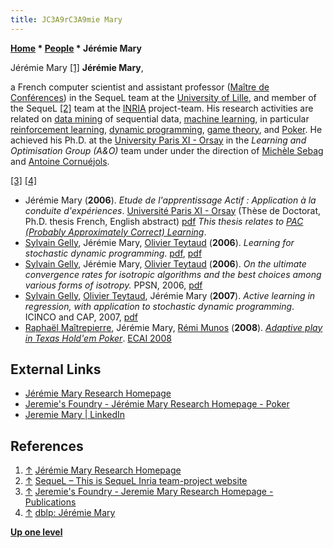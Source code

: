```yaml
---
title: JC3A9rC3A9mie Mary
---
```

**[Home](Home "Home") \* [People](People "People") \* Jérémie Mary**



 [](http://www.grappa.univ-lille3.fr/~mary/) Jérémie Mary <a id="cite-note-1" href="#cite-ref-1">[1]</a> 
**Jérémie Mary**,  

a French computer scientist and assistant professor ([Maître de Conférences](https://fr.wikipedia.org/wiki/Ma%C3%AEtre_de_conf%C3%A9rences_%28France%29)) in the SequeL team at the [University of Lille](https://en.wikipedia.org/wiki/University_of_Lille), and member of the SequeL <a id="cite-note-2" href="#cite-ref-2">[2]</a> team at the [INRIA](https://en.wikipedia.org/wiki/National_Institute_for_Research_in_Computer_Science_and_Control) project-team. 
His research activities are related on [data mining](https://en.wikipedia.org/wiki/Data_mining) of sequential data, [machine learning](Learning "Learning"), in particular [reinforcement learning](Reinforcement_Learning "Reinforcement Learning"), [dynamic programming](Dynamic_Programming "Dynamic Programming"), [game theory](https://en.wikipedia.org/wiki/Game_theory), and [Poker](https://en.wikipedia.org/wiki/Poker). 
He achieved his Ph.D. at the [University Paris XI - Orsay](University_of_Paris#11 "University of Paris") in the *Learning and Optimisation Group (A&O)* team under under the direction of [Michèle Sebag](Mich%C3%A8le_Sebag "Michèle Sebag") and [Antoine Cornuéjols](index.php?title=Antoine_Cornu%C3%A9jols&action=edit&redlink=1 "Antoine Cornuéjols (page does not exist)"). 






<a id="cite-note-3" href="#cite-ref-3">[3]</a> <a id="cite-note-4" href="#cite-ref-4">[4]</a>



* Jérémie Mary (**2006**). *Etude de l'apprentissage Actif : Application à la conduite d'expériences*. [Université Paris XI - Orsay](University_of_Paris#11 "University of Paris") (Thèse de Doctorat, Ph.D. thesis French, English abstract) [pdf](http://www.grappa.univ-lille3.fr/~mary/paper/these_JMary.pdf) *This thesis relates to [PAC (Probably Approximately Correct) Learning](https://en.wikipedia.org/wiki/Probably_approximately_correct_learning)*.
* [Sylvain Gelly](Sylvain_Gelly "Sylvain Gelly"), Jérémie Mary, [Olivier Teytaud](Olivier_Teytaud "Olivier Teytaud") (**2006**). *Learning for stochastic dynamic programming*. [pdf](http://www.lri.fr/%7Egelly/paper/lfordp.pdf), [pdf](http://www.grappa.univ-lille3.fr/~mary/paper/lfordp.pdf)
* [Sylvain Gelly](Sylvain_Gelly "Sylvain Gelly"), Jérémie Mary, [Olivier Teytaud](Olivier_Teytaud "Olivier Teytaud") (**2006**). *On the ultimate convergence rates for isotropic algorithms and the best choices among various forms of isotropy.* PPSN, 2006, [pdf](http://www.grappa.univ-lille3.fr/~mary/paper/ppsn06.pdf)
* [Sylvain Gelly](Sylvain_Gelly "Sylvain Gelly"), [Olivier Teytaud](Olivier_Teytaud "Olivier Teytaud"), Jérémie Mary (**2007**). *Active learning in regression, with application to stochastic dynamic programming*. ICINCO and CAP, 2007, [pdf](http://www.grappa.univ-lille3.fr/~mary/paper/ldsfordp.pdf)
* [Raphaël Maîtrepierre](http://www.informatik.uni-trier.de/~ley/db/indices/a-tree/m/Ma=icirc=trepierre:Rapha=euml=l.html), Jérémie Mary, [Rémi Munos](R%C3%A9mi_Munos "Rémi Munos") (**2008**). *[Adaptive play in Texas Hold'em Poker](http://books.google.com/books?id=3Wsn3SwEBScC&pg=PA458&lpg=PA458&dq=Rapha%EBl+Ma%EEtrepierre&source=bl&ots=a_vvlH9zqQ&sig=QQqkAN4diLmIK9DOxuigUF7cQrY&hl=en&ei=WVG7TP2lHcGQswaYptmsDQ&sa=X&oi=book_result&ct=result&resnum=2&ved=0CCAQ6AEwAQ#v=onepage&q&f=false)*. [ECAI 2008](http://www.informatik.uni-trier.de/~ley/db/conf/ecai/ecai2008.html)


## External Links


* [Jérémie Mary Research Homepage](http://www.grappa.univ-lille3.fr/~mary/)
* [Jeremie's Foundry - Jérémie Mary Research Homepage - Poker](http://www.grappa.univ-lille3.fr/~mary/poker.php)
* [Jeremie Mary | LinkedIn](https://www.linkedin.com/in/jeremie-mary-387b728/)


## References


1. <a id="cite-ref-1" href="#cite-note-1">↑</a> [Jérémie Mary Research Homepage](http://www.grappa.univ-lille3.fr/~mary/)
2. <a id="cite-ref-2" href="#cite-note-2">↑</a> [SequeL – This is SequeL Inria team-project website](https://team.inria.fr/sequel/)
3. <a id="cite-ref-3" href="#cite-note-3">↑</a> [Jeremie's Foundry - Jeremie Mary Research Homepage - Publications](http://www.grappa.univ-lille3.fr/~mary/research.php)
4. <a id="cite-ref-4" href="#cite-note-4">↑</a> [dblp: Jérémie Mary](http://dblp.uni-trier.de/pers/hd/m/Mary:J=eacute=r=eacute=mie.html)

**[Up one level](People "People")**







 
